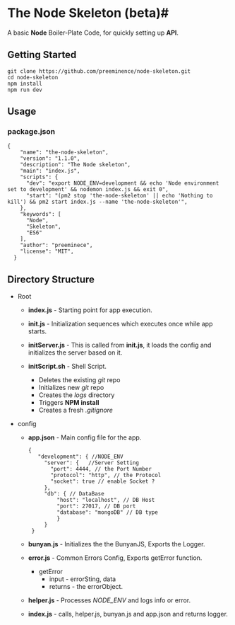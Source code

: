 # The Node Skeleton (beta)#
A basic **Node** Boiler-Plate Code, for quickly setting up **API**.

## Getting Started
```
git clone https://github.com/preeminence/node-skeleton.git
cd node-skeleton
npm install
npm run dev
```

## Usage
### package.json
```
{
    "name": "the-node-skeleton",
    "version": "1.1.0",
    "description": "The Node skeleton",
    "main": "index.js",
    "scripts": {
      "dev": "export NODE_ENV=development && echo 'Node environment set to development' && nodemon index.js && exit 0",
      "start": "(pm2 stop 'the-node-skeleton' || echo 'Nothing to kill') && pm2 start index.js --name 'the-node-skeleton'",
    },
    "keywords": [
      "Node",
      "Skeleton",
      "ES6"
    ],
    "author": "preeminece",
    "license": "MIT",
  }
```

## Directory Structure

- Root
    - **index.js** - 
      Starting point for app execution.

    - **init.js** - 
      Initialization sequences which executes once while app starts.

    - **initServer.js** - 
      This is called from **init.js**, it loads the config and initializes the server based on it. 

    - **initScript.sh** - Shell Script. 
        - Deletes the existing *git* repo 
        - Initializes new *git* repo
        - Creates the *logs* directory
        - Triggers **NPM install**
        - Creates a fresh *.gitignore*
       
 - config
    - **app.json** - 
    Main config file for the app. 
       ```
       {
          "development": { //NODE_ENV 
            "server": {   //Server Setting
              "port": 4444, // the Port Number
              "protocol": "http", // the Protocol
              "socket": true // enable Socket ?
            },
            "db": { // DataBase
                "host": "localhost", // DB Host
                "port": 27017, // DB port
                "database": "mongoDB" // DB type
                }
            } 
        }
        ```
        
    - **bunyan.js** - Initializes the the BunyanJS, Exports the Logger.
    
    - **error.js** - Common Errors Config, Exports getError function.
        - getError
            - input - errorSting, data
            - returns - the errorObject.
    
    - **helper.js** - Processes *NODE_ENV* and logs info or error.
    
    - **index.js** - calls, helper.js, bunyan.js and app.json and returns logger.

